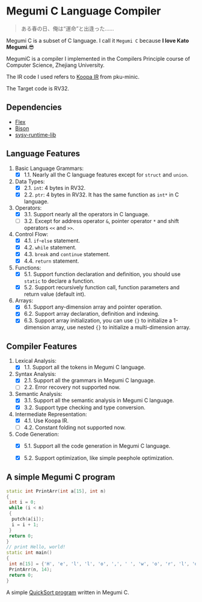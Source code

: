 # Megumi C Language Compiler

> ある春の日、俺は“運命”と出逢った……

Megumi C is a subset of C language. I call it `Megumi C` because **I love Kato Megumi**.😎

MegumiC is a compiler I implemented in the Compilers Principle course of Computer Science, Zhejiang University.

The IR code I used refers to [Koopa IR](https://pku-minic.github.io/online-doc/#/misc-app-ref/koopa) from pku-minic.

The Target code is RV32.

## Dependencies

- [Flex](http://gnu.ist.utl.pt/software/flex/flex.html)
- [Bison](https://www.gnu.org/software/bison/)
- [sysy-runtime-lib](https://github.com/pku-minic/sysy-runtime-lib/)

## Language Features

1. Basic Language Grammars:
    - [x] 1.1. Nearly all the C language features except for `struct` and `union`.
2. Data Types:
    - [x] 2.1. `int`: 4 bytes in RV32.
    - [x] 2.2. `ptr`: 4 bytes in RV32. It has the same function as `int*` in C language.
3. Operators:
    - [x] 3.1. Support nearly all the operators in C language.
    - [ ] 3.2. Except for address operator `&`, pointer operator `*` and shift operators `<<` and `>>`.
4. Control Flow:
    - [x] 4.1. `if`-`else` statement.
    - [x] 4.2. `while` statement.
    - [x] 4.3. `break` and `continue` statement.
    - [x] 4.4. `return` statement.
5. Functions:
    - [x] 5.1. Support function declaration and definition, you should use `static` to declare a function.
    - [x] 5.2. Support recursively function call, function parameters and return value (default int).
6. Arrays:
    - [x] 6.1. Support any-dimension array and pointer operation.
    - [x] 6.2. Support array declaration, definition and indexing.
    - [x] 6.3. Support array initialization, you can use `{}` to initialize a 1-dimension array, use nested `{}` to initialize a multi-dimension array.

## Compiler Features

1. Lexical Analysis:
    - [x] 1.1. Support all the tokens in Megumi C language.
2. Syntax Analysis:
    - [x] 2.1. Support all the grammars in Megumi C language.
    - [ ] 2.2. Error recovery not supported now.
3. Semantic Analysis:
    - [x] 3.1. Support all the semantic analysis in Megumi C language.
    - [x] 3.2. Support type checking and type conversion.
4. Intermediate Representation:
    - [x] 4.1. Use Koopa IR.
    - [ ] 4.2. Constant folding not supported now.
5. Code Generation:
    - [x] 5.1. Support all the code generation in Megumi C language.
    - [x] 5.2. Support optimization, like simple peephole optimization.


## A simple Megumi C program

```cpp
static int PrintArr(int a[15], int n)
{
 int i = 0;
 while (i < n)
 {
  putch(a[i]);
  i = i + 1;
 }
 return 0;
}
// print Hello, world!
static int main()
{
 int n[15] = {'H', 'e', 'l', 'l', 'o', ',', ' ', 'w', 'o', 'r', 'l', 'd', '!', 10};
 PrintArr(n, 14);
 return 0;
}
```

A simple [QuickSort program](https://github.com/SankHyan24/MegumiC/blob/main/test/task1.c) written in Megumi C.
